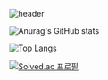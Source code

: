 
![header](https://capsule-render.vercel.app/api?type=waving&color=FF9900&height=300&section=header&text=Hdddhdd%20&fontSize=90&fontColor=FFFFFF)

![Anurag's GitHub stats](https://github-readme-stats.vercel.app/api?username=hdddhdd&show_icons=true&theme=graywhite)

[![Top Langs](https://github-readme-stats.vercel.app/api/top-langs/?username=hdddhdd&layout=compact)](https://github.com/anuraghazra/github-readme-stats)

[![Solved.ac 프로필](http://mazassumnida.wtf/api/v2/generate_badge?boj=hdddhdd)](https://solved.ac/hdddhdd)
